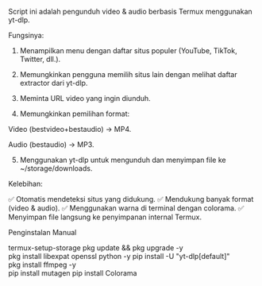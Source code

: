 Script ini adalah pengunduh video & audio berbasis Termux menggunakan yt-dlp.

Fungsinya:

1. Menampilkan menu dengan daftar situs populer (YouTube, TikTok, Twitter, dll.).


2. Memungkinkan pengguna memilih situs lain dengan melihat daftar extractor dari yt-dlp.


3. Meminta URL video yang ingin diunduh.


4. Memungkinkan pemilihan format:

Video (bestvideo+bestaudio) → MP4.

Audio (bestaudio) → MP3.



5. Menggunakan yt-dlp untuk mengunduh dan menyimpan file ke ~/storage/downloads.



Kelebihan:

✅ Otomatis mendeteksi situs yang didukung.
✅ Mendukung banyak format (video & audio).
✅ Menggunakan warna di terminal dengan colorama.
✅ Menyimpan file langsung ke penyimpanan internal Termux.

Penginstalan Manual

termux-setup-storage
pkg update && pkg upgrade -y        
pkg install libexpat openssl python -y
pip install -U "yt-dlp[default]"     
pkg install ffmpeg -y            
pip install mutagen
pip install Colorama     





